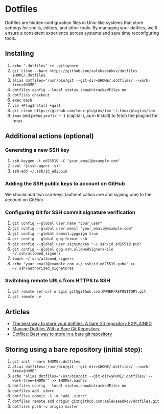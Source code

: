 # Dotfiles

Dotfiles are hidden configuration files in Unix-like systems that store settings for shells, editors, and other tools. By managing your dotfiles, we'll ensure a consistent experience across systems and save time reconfiguring tools.

## Installing

1. ```echo ".dotfiles" >> .gitignore```
2. ```git clone --bare https://github.com/aalekseenkov/dotfiles $HOME/.dotfiles```
3. ```alias dotfiles='/usr/bin/git --git-dir=$HOME/.dotfiles/ --work-tree=$HOME'```
4. ```dotfiles config --local status.showUntrackedFiles no```
5. ```dotfiles checkout```
6. ```exec bash```
7. ```vim +PlugInstall +qall```
8. ```git clone https://github.com/tmux-plugins/tpm ~/.tmux/plugins/tpm```
9. ```tmux``` and press ```prefix + I``` (capital i, as in Install) to fetch the plugind for tmux

## Additional actions (optional)

### Generating a new SSH key
1. ```ssh-keygen -t ed25519 -C "your_email@example.com"```
2. ```eval "$(ssh-agent -s)"```
3. ```ssh-add ~/.ssh/id_ed25519```

### Adding the SSH public keys to account on GitHub
We should add two ssh-keys (authentication one and signing one) to the account on GitHub

### Configuring Git for SSH commit signature verification
1. ```git config --global user.name "your_user"```
2. ```git config --global user.email "your_email@example.com"```
3. ```git config --global commit.gpgsign true```
4. ```git config --global gpg.format ssh```
5. ```git config --global user.signingkey "~/.ssh/id_ed25519.pub"```
6. ```git config --global gpg.ssh.allowedSignersFile ~/.ssh/allowed_signers```
7. ```touch ~/.ssh/allowed_signers```
8. ```echo "your_email@example.com <~/.ssh/id_ed25519.pub>" >> ~/.ssh/authorized_signatures```

### Switching remote URLs from HTTPS to SSH
1. ```git remote set-url origin git@github.com:OWNER/REPOSITORY.git```
2. ```git remote -v```

## Articles

* [The best way to store your dotfiles: A bare Git repository EXPLAINED](https://www.ackama.com/what-we-think/the-best-way-to-store-your-dotfiles-a-bare-git-repository-explained/)
* [Manage Dotfiles With a Bare Git Repository](https://harfangk.github.io/2016/09/18/manage-dotfiles-with-a-git-bare-repository.html)
* [Dotfiles: Best way to store in a bare git repository](https://www.atlassian.com/git/tutorials/dotfiles)

## Storing using a bare repository (initial step):

1. ```git init --bare $HOME/.dotfiles```
2. ```alias dotfiles='/usr/bin/git --git-dir=$HOME/.dotfiles/ --work-tree=$HOME'```
3. ```echo "alias dotfiles='/usr/bin/git --git-dir=$HOME/.dotfiles/ --work-tree=$HOME'" >> $HOME/.bashrc```
4. ```dotfiles config --local status.showUntrackedFiles no```
5. ```dotfiles add .vimrc```
6. ```dotfiles commit -S -m "add .vimrc"```
7. ```dotfiles remote add origin git@github.com:aalekseenkov/dotfiles.git```
8. ```dotfiles push -u origin master```
